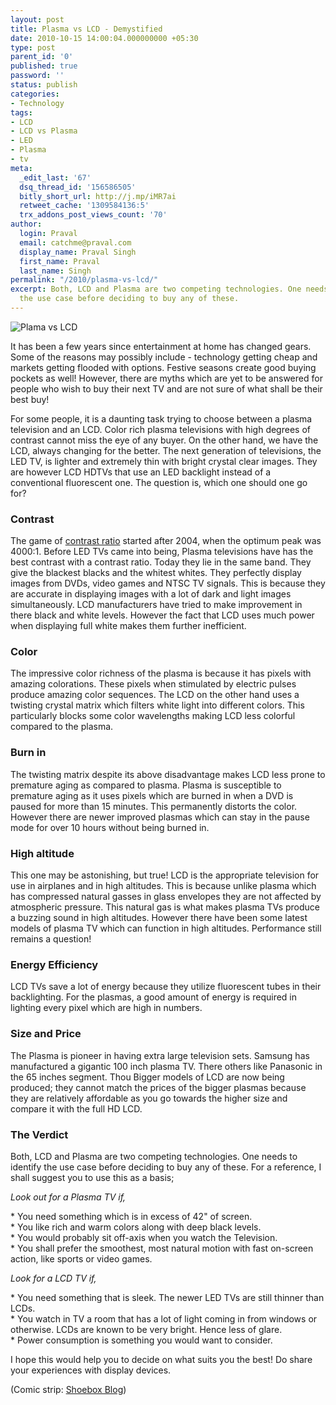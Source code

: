 ```yaml
---
layout: post
title: Plasma vs LCD - Demystified
date: 2010-10-15 14:00:04.000000000 +05:30
type: post
parent_id: '0'
published: true
password: ''
status: publish
categories:
- Technology
tags:
- LCD
- LCD vs Plasma
- LED
- Plasma
- tv
meta:
  _edit_last: '67'
  dsq_thread_id: '156586505'
  bitly_short_url: http://j.mp/iMR7ai
  retweet_cache: '1309584136:5'
  trx_addons_post_views_count: '70'
author:
  login: Praval
  email: catchme@praval.com
  display_name: Praval Singh
  first_name: Praval
  last_name: Singh
permalink: "/2010/plasma-vs-lcd/"
excerpt: Both, LCD and Plasma are two competing technologies. One needs to identify
  the use case before deciding to buy any of these.
---
```

<p><img src="/static/2010/10/plasma-vs-lcd-comic.jpg" alt="Plama vs LCD" /></p>
<p>It has been a few years since entertainment at home has changed gears. Some of the reasons may possibly include - technology getting cheap and markets getting flooded with options. Festive seasons create good buying pockets as well! However, there are myths which are yet to be answered for people who wish to buy their next TV and are not sure of what shall be their best buy!</p>
<p>For some people, it is a daunting task trying to choose between a plasma television and an LCD. Color rich plasma televisions with high degrees of contrast cannot miss the eye of any buyer. On the other hand, we have the LCD, always changing for the better. The next generation of televisions, the LED TV, is lighter and extremely thin with bright crystal clear images. They are however LCD HDTVs that use an LED backlight instead of a conventional fluorescent one. The question is, which one should one go for?</p>
<h3>Contrast</h3>
<p>The game of <a href="http://www.practical-home-theater-guide.com/contrast-ratio.html">contrast ratio</a> started after 2004, when the optimum peak was 4000:1. Before LED TVs came into being, Plasma televisions have has the best contrast with a contrast ratio. Today they lie in the same band. They give the blackest blacks and the whitest whites.  They perfectly display images from DVDs, video games and NTSC TV signals. This is because they are accurate in displaying images with a lot of dark and light images  simultaneously. LCD manufacturers have tried to make improvement in there black and white levels. However the fact that LCD uses much power when displaying full white makes them further inefficient.</p>
<h3>Color</h3>
<p>The impressive color richness of the plasma is because it has pixels with amazing colorations. These pixels when stimulated by electric pulses produce amazing color sequences. The LCD on the other hand uses a twisting crystal matrix which filters white light into different colors. This particularly blocks some color wavelengths making LCD less colorful compared to the plasma.</p>
<h3>Burn in</h3>
<p>The twisting matrix despite its above disadvantage makes LCD less prone to premature aging as compared to plasma. Plasma is susceptible to premature aging as it uses pixels which are burned in when a DVD is paused for more than 15 minutes. This permanently distorts the color. However there are newer improved plasmas which can stay in the pause mode for over 10 hours without being burned in.</p>
<h3>High altitude</h3>
<p>This one may be astonishing, but true! LCD is the appropriate television for use in airplanes and in high altitudes. This is because unlike plasma which has compressed natural gasses in glass envelopes they are not affected by atmospheric pressure. This natural gas is what makes plasma TVs produce a buzzing sound in high altitudes. However there have been some latest models of plasma TV which can function in high altitudes. Performance still remains a question!</p>
<h3>Energy Efficiency</h3>
<p>LCD TVs save a lot of energy because they utilize fluorescent tubes in their backlighting. For the plasmas, a good amount of energy is required in lighting every pixel which are high in numbers.</p>
<h3>Size and Price</h3>
<p>The Plasma is pioneer in having extra large television sets. Samsung has manufactured a gigantic 100 inch plasma TV. There others like Panasonic in the 65 inches segment. Thou Bigger models of LCD are now being produced; they cannot match the prices of the bigger plasmas because they are relatively affordable as you go towards the higher size and compare it with the full HD LCD.</p>
<h3>The Verdict</h3>
<p>Both, LCD and Plasma are two competing technologies. One needs to identify the use case before deciding to buy any of these. For a reference, I shall suggest you to use this as a basis;</p>
<p><em>Look out for a Plasma TV if,</em></p>
<p>* You need something which is in excess of 42" of screen.<br />
* You like rich and warm colors along with deep black levels.<br />
* You would probably sit off-axis when you watch the Television.<br />
* You shall prefer the smoothest, most natural motion with fast on-screen action, like sports or video games.</p>
<p><em>Look for a LCD TV if,</em></p>
<p>* You need something that is sleek. The newer LED TVs are still thinner than LCDs.<br />
* You watch in TV a room that has a lot of light coming in from windows or otherwise. LCDs are known to be very bright. Hence less of glare.<br />
* Power consumption is something you would want to consider.</p>
<p>I hope this would help you to decide on what suits you the best! Do share your experiences with display devices.</p>
<p>(Comic strip: <a href="http://www.shoeboxblog.com/?p=5750">Shoebox Blog</a>)</p>
